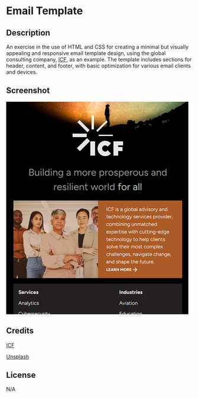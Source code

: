 # Email Template

## Description

An exercise in the use of HTML and CSS for creating a minimal but visually appealing and responsive email template design, using the global consulting company, [ICF](https://www.ICF.com), as an example. The template includes sections for header, content, and footer, with basic optimization for various email clients and devices.

## Screenshot

![Application Screenshot](images/readme-screenshot.png)

## Credits

[ICF](https://www.ICF.com)

[Unsplash](https://unsplash.com/)

## License

N/A
